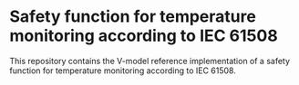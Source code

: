 # Safety function for temperature monitoring according to IEC 61508
This repository contains the V-model reference implementation of a safety function for temperature monitoring according to IEC 61508.
